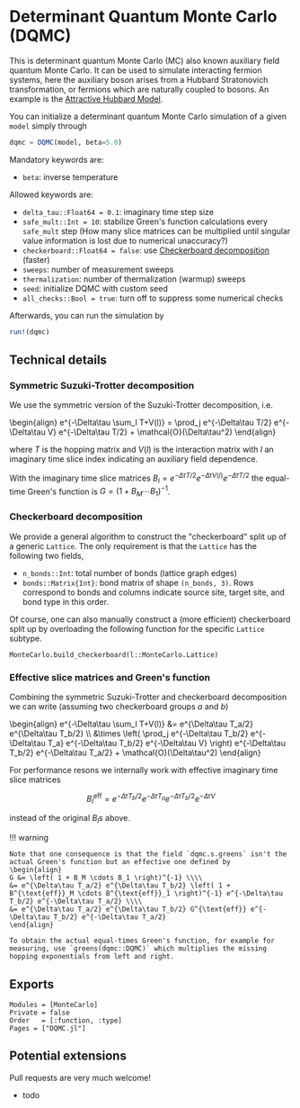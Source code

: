 # Determinant Quantum Monte Carlo (DQMC)

This is determinant quantum Monte Carlo (MC) also known auxiliary field quantum Monte Carlo. It can be used to simulate interacting fermion systems, here the auxiliary boson arises from a Hubbard Stratonovich transformation, or fermions which are naturally coupled to bosons. An example is the [Attractive Hubbard Model](@ref).

You can initialize a determinant quantum Monte Carlo simulation of a given `model` simply through
```julia
dqmc = DQMC(model, beta=5.0)
```

Mandatory keywords are:

* `beta`: inverse temperature

Allowed keywords are:

* `delta_tau::Float64 = 0.1`: imaginary time step size
* `safe_mult::Int = 10`: stabilize Green's function calculations every `safe_mult` step (How many slice matrices can be multiplied until singular value information is lost due to numerical unaccuracy?)
* `checkerboard::Float64 = false`: use [Checkerboard decomposition](@ref) (faster)
* `sweeps`: number of measurement sweeps
* `thermalization`: number of thermalization (warmup) sweeps
* `seed`: initialize DQMC with custom seed
* `all_checks::Bool = true`: turn off to suppress some numerical checks


Afterwards, you can run the simulation by
```julia
run!(dqmc)
```

## Technical details

### Symmetric Suzuki-Trotter decomposition

We use the symmetric version of the Suzuki-Trotter decomposition, i.e.

\begin{align}
e^{-\Delta\tau \sum_l T+V(l)} = \prod_j e^{-\Delta\tau T/2} e^{-\Delta\tau V} e^{-\Delta\tau T/2} + \mathcal{O}(\Delta\tau^2)
\end{align}

where $T$ is the hopping matrix and $V(l)$ is the interaction matrix with $l$ an imaginary time slice index indicating an auxiliary field dependence.

With the imaginary time slice matrices $B_l = e^{-\Delta\tau T/2} e^{-\Delta\tau V(l)} e^{-\Delta\tau T/2}$ the equal-time Green's function is $G = \left( 1 + B_M \cdots B_1 \right)^{-1}$.

### Checkerboard decomposition

We provide a general algorithm to construct the "checkerboard" split up of a generic `Lattice`. The only requirement is that the `Lattice` has the following two fields,

* `n_bonds::Int`: total number of bonds (lattice graph edges)
* `bonds::Matrix{Int}`: bond matrix of shape `(n_bonds, 3)`. Rows correspond to bonds and columns indicate source site, target site, and bond type in this order.

Of course, one can also manually construct a (more efficient) checkerboard split up by overloading the following function for the specific `Lattice` subtype.

```@docs
MonteCarlo.build_checkerboard(l::MonteCarlo.Lattice)
```

### Effective slice matrices and Green's function

Combining the symmetric Suzuki-Trotter and checkerboard decomposition we can write (assuming two checkerboard groups $a$ and $b$)

\begin{align}
e^{-\Delta\tau \sum_l T+V(l)} &= e^{\Delta\tau T_a/2} e^{\Delta\tau T_b/2} \\\\
&\times \left( \prod_j e^{-\Delta\tau T_b/2} e^{-\Delta\tau T_a} e^{-\Delta\tau T_b/2} e^{-\Delta\tau V} \right) e^{-\Delta\tau T_b/2} e^{-\Delta\tau T_a/2} + \mathcal{O}(\Delta\tau^2)
\end{align}

For performance resons we internally work with effective imaginary time slice matrices

$$B_l^{\text{eff}} = e^{-\Delta\tau T_b/2} e^{-\Delta\tau T_a} e^{-\Delta\tau T_b/2} e^{-\Delta\tau V}$$

instead of the original $B_l$s above.

!!! warning

    Note that one consequence is that the field `dqmc.s.greens` isn't the actual Green's function but an effective one defined by
    \begin{align}
    G &= \left( 1 + B_M \cdots B_1 \right)^{-1} \\\\
    &= e^{\Delta\tau T_a/2} e^{\Delta\tau T_b/2} \left( 1 + B^{\text{eff}}_M \cdots B^{\text{eff}}_1 \right)^{-1} e^{-\Delta\tau T_b/2} e^{-\Delta\tau T_a/2} \\\\
    &= e^{\Delta\tau T_a/2} e^{\Delta\tau T_b/2} G^{\text{eff}} e^{-\Delta\tau T_b/2} e^{-\Delta\tau T_a/2}
    \end{align}

    To obtain the actual equal-times Green's function, for example for measuring, use `greens(dqmc::DQMC)` which multiplies the missing hopping exponentials from left and right.

## Exports

```@autodocs
Modules = [MonteCarlo]
Private = false
Order   = [:function, :type]
Pages = ["DQMC.jl"]
```

## Potential extensions

Pull requests are very much welcome!

 * todo
